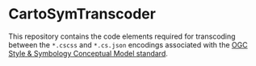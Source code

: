 # CartoSymTranscoder

This repository contains the code elements required for transcoding between the `*.cscss` and `*.cs.json` encodings associated with the [OGC Style & Symbology Conceptual Model standard](https://github.com/opengeospatial/styles-and-symbology).